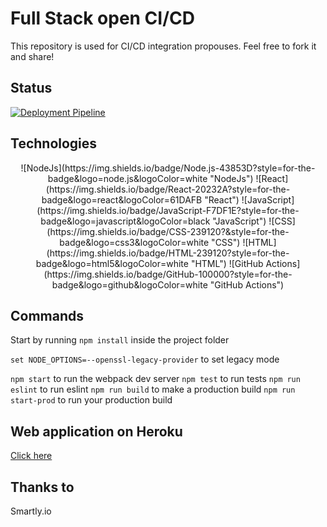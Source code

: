 # Full Stack open CI/CD

This repository is used for CI/CD integration propouses. Feel free to fork it and share!

## Status
[![Deployment Pipeline](https://github.com/jlferrete/full-stack-open-pokedex-CI-CD/actions/workflows/pipeline.yml/badge.svg)](https://github.com/jlferrete/full-stack-open-pokedex-CI-CD/actions/workflows/pipeline.yml)

## Technologies
<p align="center">
![NodeJs](https://img.shields.io/badge/Node.js-43853D?style=for-the-badge&logo=node.js&logoColor=white "NodeJs") ![React](https://img.shields.io/badge/React-20232A?style=for-the-badge&logo=react&logoColor=61DAFB "React") ![JavaScript](https://img.shields.io/badge/JavaScript-F7DF1E?style=for-the-badge&logo=javascript&logoColor=black "JavaScript") ![CSS](https://img.shields.io/badge/CSS-239120?&style=for-the-badge&logo=css3&logoColor=white "CSS") ![HTML](https://img.shields.io/badge/HTML-239120?style=for-the-badge&logo=html5&logoColor=white "HTML") ![GitHub Actions](https://img.shields.io/badge/GitHub-100000?style=for-the-badge&logo=github&logoColor=white "GitHub Actions")
</p>

## Commands

Start by running `npm install` inside the project folder

`set NODE_OPTIONS=--openssl-legacy-provider` to set legacy mode

`npm start` to run the webpack dev server
`npm test` to run tests
`npm run eslint` to run eslint
`npm run build` to make a production build
`npm run start-prod` to run your production build

## Web application on Heroku
[Click here](https://jlf-ci-ga.herokuapp.com/)

## Thanks to
Smartly.io
